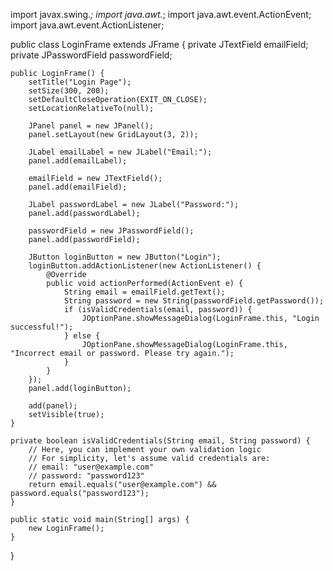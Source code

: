 import javax.swing.*;
import java.awt.*;
import java.awt.event.ActionEvent;
import java.awt.event.ActionListener;

public class LoginFrame extends JFrame {
    private JTextField emailField;
    private JPasswordField passwordField;

    public LoginFrame() {
        setTitle("Login Page");
        setSize(300, 200);
        setDefaultCloseOperation(EXIT_ON_CLOSE);
        setLocationRelativeTo(null);

        JPanel panel = new JPanel();
        panel.setLayout(new GridLayout(3, 2));

        JLabel emailLabel = new JLabel("Email:");
        panel.add(emailLabel);

        emailField = new JTextField();
        panel.add(emailField);

        JLabel passwordLabel = new JLabel("Password:");
        panel.add(passwordLabel);

        passwordField = new JPasswordField();
        panel.add(passwordField);

        JButton loginButton = new JButton("Login");
        loginButton.addActionListener(new ActionListener() {
            @Override
            public void actionPerformed(ActionEvent e) {
                String email = emailField.getText();
                String password = new String(passwordField.getPassword());
                if (isValidCredentials(email, password)) {
                    JOptionPane.showMessageDialog(LoginFrame.this, "Login successful!");
                } else {
                    JOptionPane.showMessageDialog(LoginFrame.this, "Incorrect email or password. Please try again.");
                }
            }
        });
        panel.add(loginButton);

        add(panel);
        setVisible(true);
    }

    private boolean isValidCredentials(String email, String password) {
        // Here, you can implement your own validation logic
        // For simplicity, let's assume valid credentials are:
        // email: "user@example.com"
        // password: "password123"
        return email.equals("user@example.com") && password.equals("password123");
    }

    public static void main(String[] args) {
        new LoginFrame();
    }
}
